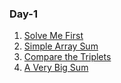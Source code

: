 ### Day-1
1. <a href= "https://www.hackerrank.com/challenges/solve-me-first" > Solve Me First </a>
2. <a href= "https://www.hackerrank.com/challenges/simple-array-sum" > Simple Array Sum </a>
3. <a href= "https://www.hackerrank.com/challenges/compare-the-triplets" >  Compare the Triplets</a>
4. <a href= "https://www.hackerrank.com/challenges/compare-the-triplets" > A Very Big Sum </a>
